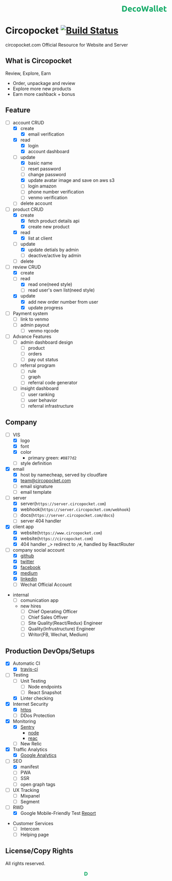 <div align="right">
    <img height='20px' src='https://raw.githubusercontent.com/circopocket/branding/master/logos/logo-long.png'/>
</div>

# Circopocket [![Build Status](https://travis-ci.com/circopocket/circopocket.svg?token=C7NJ8bT8vb8dmq7fMDsa&branch=master)](https://travis-ci.com/circopocket/circopocket)

circopocket.com Official Resource for Website and Server

## What is Circopocket

Review, Explore, Earn

- Order, unpackage and review
- Explore more new products
- Earn more cashback + bonus

## Feature

- [ ] account CRUD
  - [x] create
    - [x] email verification
  - [x] read
    - [x] login
    - [x] account dashboard
  - [ ] update
    - [x] basic name
    - [ ] reset password
    - [ ] change password
    - [x] update avatar image and save on aws s3
    - [ ] login amazon
    - [ ] phone number verification
    - [ ] venmo verification
  - [ ] delete account
- [ ] product CRUD
  - [x] create
    - [x] fetch product details api
    - [x] create new product
  - [x] read
    - [x] list at client
  - [ ] update
    - [x] update detials by admin
    - [ ] deactive/active by admin
  - [ ] delete
- [ ] review CRUD
  - [x] create
  - [ ] read
    - [x] read one(need style)
    - [ ] read user's own list(need style)
  - [x] update
    - [x] add new order number from user
    - [x] update progress
- [ ] Payment system
  - [ ] link to venmo
  - [ ] admin payout
    - [ ] venmo rqcode
- [ ] Advance Features
  - [ ] admin dashboard design
    - [ ] product
    - [ ] orders
    - [ ] pay out status
  - [ ] referral program
    - [ ] rule
    - [ ] graph
    - [ ] referral code generator
  - [ ] insight dashboard
    - [ ] user ranking
    - [ ] user behavior
    - [ ] referral infrastructure

## Company

- [ ] VIS
  - [x] logo
  - [x] font
  - [x] color
    - primary green: `#0877d2`
  - [ ] style definition
- [x] email
  - [x] host by namecheap, served by cloudfare
  - [x] team@circopocket.com
  - [ ] email signature
  - [ ] email template
- [ ] server
  - [x] server(`https://server.circopocket.com`)
  - [x] webhook(`https://server.circopocket.com/webhook`)
  - [ ] docs(`https://server.circopocket.com/docs`)
  - [ ] server 404 handler
- [x] client app
  - [x] website(`https://www.circopocket.com`)
  - [x] website(`https://circopocket.com`)
  - [x] 404 handler _> redirect to `/#`, handled by ReactRouter
- [ ] company social account
  - [x] [github](https://github.com/circopocket)
  - [x] [twitter](https://twitter.com/revieweer_team)
  - [x] [facebook](https://facebook.com/circopocket)
  - [x] [medium](https://medium.com/circopocket)
  - [x] [linkedin](https://www.linkedin.com/company/circopocket/)
  - [ ] Wechat Official Account
- internal
  - [ ] comunication app
  - new hires
    - [ ] Chief Operating Officer
    - [ ] Chief Sales Offiver
    - [ ] Site Quality(React/Redux) Engineer
    - [ ] Quality(Infrustructure) Engineer
    - [ ] Writor(FB, Wechat, Medium)

## Production DevOps/Setups

- [x] Automatic CI
  - [x] [travis-ci](https://travis-ci.com/amazingandyyy/circopocket)
- [ ] Testing
  - [ ] Unit Testing
    - [ ] Node endpoints
    - [ ] React Snapshot
  - [x] Linter checking
- [x] Internet Security
  - [x] [https](https://www.cloudflare.com/a/overview/circopocket.com)
  - [ ] DDos Protection
- [x] Monitoring
  - [x] [Sentry](https://sentry.io/circopocket/)
    - [node](https://sentry.io/circopocket/express/)
    - [reac](https://sentry.io/circopocket/react-0v/)
  - [ ] New Relic
- [x] Traffic Analytics
  - [x] [Google Analytics](https://analytics.google.com/analytics/web/#realtime/rt-overview/a97391318w170557385p170363690/)
- [ ] SEO
  - [x] manifest
  - [ ] PWA
  - [ ] SSR
  - [ ] open graph tags
- [ ] UX Tracking
  - [ ] Mixpanel
  - [ ] Segment
- [ ] RWD
  - [x] Google Mobile-Friendly Test [Report](https://search.google.com/test/mobile-friendly?id=vCXMGoCZL5l9phVAeNg_Nw)
- Customer Services
  - [ ] Intercom
  - [ ] Helping page

## License/Copy Rights

All rights reserved.

<div align="center">
    <img height='20px' src='https://raw.githubusercontent.com/circopocket/branding/master/logos/circopocket-r-800.png'/>
</div>
